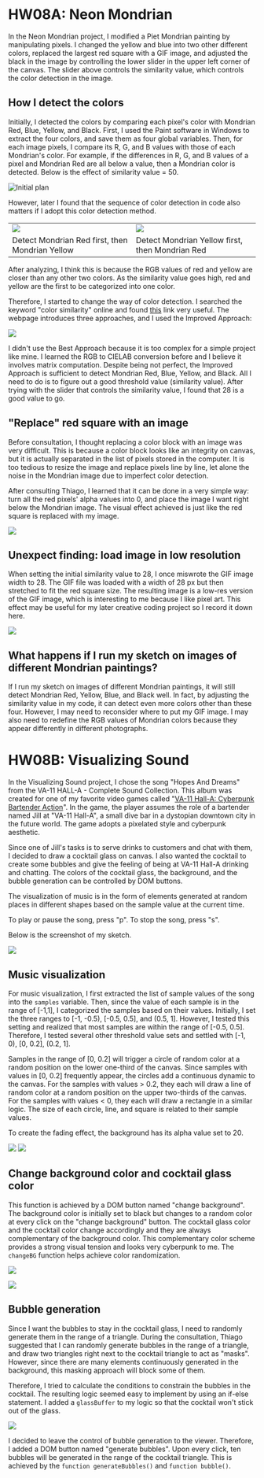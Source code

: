 # HW08A: Neon Mondrian

In the Neon Mondrian project, I modified a Piet Mondrian painting by manipulating pixels. I changed the yellow and blue into two other different colors, replaced the largest red square with a GIF image, and adjusted the black in the image by controlling the lower slider in the upper left corner of the canvas. The slider above controls the similarity value, which controls the color detection in the image. 

## How I detect the colors
Initially, I detected the colors by comparing each pixel's color with Mondrian Red, Blue, Yellow, and Black. First, I used the Paint software in Windows to extract the four colors, and save them as four global variables. Then, for each image pixels, I compare its R, G, and B values with those of each Mondrian's color. For example, if the differences in R, G, and B values of a pixel and Mondrian Red are all below a value, then a Mondrian color is detected. Below is the effect of similarity value = 50. 

![Initial plan](./similarity-50.png)

However, later I found that the sequence of color detection in code also matters if I adopt this color detection method. 

<table>
  <tr>
    <td><img src="./red-before-yellow.png"></td>
    <td><img src="./red-after-yellow.png"></td>
  </tr>
  <tr>
    <td>Detect Mondrian Red first, then Mondrian Yellow</td>
    <td>Detect Mondrian Yellow first, then Mondrian Red</td>
  </tr>
</table>

After analyzing, I think this is because the RGB values of red and yellow are closer than any other two colors. As the similarity value goes high, red and yellow are the first to be categorized into one color. 

Therefore, I started to change the way of color detection. I searched the keyword "color similarity" online and found [this](https://www.baeldung.com/cs/compute-similarity-of-colours) link very useful. The webpage introduces three approaches, and I used the Improved Approach: 

![](./improved-approach.png)

I didn't use the Best Approach because it is too complex for a simple project like mine. I learned the RGB to CIELAB conversion before and I believe it involves matrix computation. Despite being not perfect, the Improved Approach is sufficient to detect Mondrian Red, Blue, Yellow, and Black. All I need to do is to figure out a good threshold value (similarity value). After trying with the slider that controls the similarity value, I found that 28 is a good value to go. 

## "Replace" red square with an image
Before consultation, I thought replacing a color block with an image was very difficult. This is because a color block looks like an integrity on canvas, but it is actually separated in the list of pixels stored in the computer. It is too tedious to resize the image and replace pixels line by line, let alone the noise in the Mondrian image due to imperfect color detection. 

After consulting Thiago, I learned that it can be done in a very simple way: turn all the red pixels' alpha values into 0, and place the image I want right below the Mondrian image. The visual effect achieved is just like the red square is replaced with my image. 

![](./replace-with-ghost.png)

## Unexpect finding: load image in low resolution
When setting the initial similarity value to 28, I once miswrote the GIF image width to 28. The GIF file was loaded with a width of 28 px but then stretched to fit the red square size. The resulting image is a low-res version of the GIF image, which is interesting to me because I like pixel art. This effect may be useful for my later creative coding project so I record it down here. 

![](ghost-lowres.png)

## What happens if I run my sketch on images of different Mondrian paintings?
If I run my sketch on images of different Mondrian paintings, it will still detect Mondrian Red, Yellow, Blue, and Black well. In fact, by adjusting the similarity value in my code, it can detect even more colors other than these four. However, I may need to reconsider where to put my GIF image. I may also need to redefine the RGB values of Mondrian colors because they appear differently in different photographs. 

# HW08B: Visualizing Sound

In the Visualizing Sound project, I chose the song "Hopes And Dreams" from the VA-11 HALL-A - Complete Sound Collection. This album was created for one of my favorite video games called "[VA-11 Hall-A: Cyberpunk Bartender Action](https://store.steampowered.com/app/447530/VA11_HallA_Cyberpunk_Bartender_Action/)". In the game, the player assumes the role of a bartender named Jill at "VA-11 Hall-A", a small dive bar in a dystopian downtown city in the future world. The game adopts a pixelated style and cyberpunk aesthetic. 

Since one of Jill's tasks is to serve drinks to customers and chat with them, I decided to draw a cocktail glass on canvas. I also wanted the cocktail to create some bubbles and give the feeling of being at VA-11 Hall-A drinking and chatting. The colors of the cocktail glass, the background, and the bubble generation can be controlled by DOM buttons. 

The visualization of music is in the form of elements generated at random places in different shapes based on the sample value at the current time. 

To play or pause the song, press "p". To stop the song, press "s". 

Below is the screenshot of my sketch. 

![](./music-sketch.jpg)

## Music visualization
For music visualization, I first extracted the list of sample values of the song into the `samples` variable. Then, since the value of each sample is in the range of [-1,1], I categorized the samples based on their values. Initially, I set the three ranges to [-1, -0.5), [-0.5, 0.5], and (0.5, 1]. However, I tested this setting and realized that most samples are within the range of [-0.5, 0.5]. Therefore, I tested several other threshold value sets and settled with [-1, 0), [0, 0.2], (0.2, 1]. 

Samples in the range of [0, 0.2] will trigger a circle of random color at a random position on the lower one-third of the canvas. Since samples with values in [0, 0.2] frequently appear, the circles add a continuous dynamic to the canvas. For the samples with values > 0.2, they each will draw a line of random color at a random position on the upper two-thirds of the canvas. For the samples with values < 0, they each will draw a rectangle in a similar logic. The size of each circle, line, and square is related to their sample values. 

To create the fading effect, the background has its alpha value set to 20. 

![](music-play-2.png)
![](music-play-1.png)

## Change background color and cocktail glass color
This function is achieved by a DOM button named "change background". The background color is initially set to black but changes to a random color at every click on the "change background" button. The cocktail glass color and the cocktail color change accordingly and they are always complementary of the background color. This complementary color scheme provides a strong visual tension and looks very cyberpunk to me. The `changeBG` function helps achieve color randomization. 

![](./cocktail-initialization.png)

![](./cocktail-change-background.png)

## Bubble generation
Since I want the bubbles to stay in the cocktail glass, I need to randomly generate them in the range of a triangle. During the consultation, Thiago suggested that I can randomly generate bubbles in the range of a triangle, and draw two triangles right next to the cocktail triangle to act as "masks". However, since there are many elements continuously generated in the background, this masking approach will block some of them. 

Therefore, I tried to calculate the conditions to constrain the bubbles in the cocktail. The resulting logic seemed easy to implement by using an if-else statement. I added a `glassBuffer` to my logic so that the cocktail won't stick out of the glass. 

![](./music-bubble-calculation.jpg)

I decided to leave the control of bubble generation to the viewer. Therefore, I added a DOM button named "generate bubbles". Upon every click, ten bubbles will be generated in the range of the cocktail triangle. This is achieved by the `function generateBubbles()` and `function bubble()`. 
